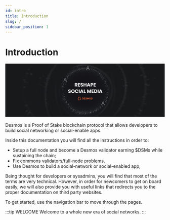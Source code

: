 ```yaml
---
id: intro
title: Introduction
slug: /
sidebar_position: 1
---
```

# Introduction

![cover](/assets/cover.png)

Desmos is a Proof of Stake blockchain protocol that allows developers to build social networking or social-enable apps.   

Inside this documentation you will find all the instructions in order to:

- Setup a full node and become a Desmos validator earning $DSMs while sustaining the chain;
- Fix commons validators/full-node problems.
- Use Desmos to build a social-network or social-enabled app;

Being thought for developers or sysadmins, you will find that most of the terms are very technical. However, in order for newcomers to get on board easily, we will also provide you with useful links that redirects you to the proper documentation on third party websites.

To get started, use the navigation bar to move through the pages.

:::tip WELCOME
Welcome to a whole new era of social networks.
:::
